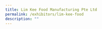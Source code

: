 ```yaml
---
title: Lim Kee Food Manufacturing Pte Ltd
permalink: /exhibitors/lim-kee-food
description: ""
---
```

